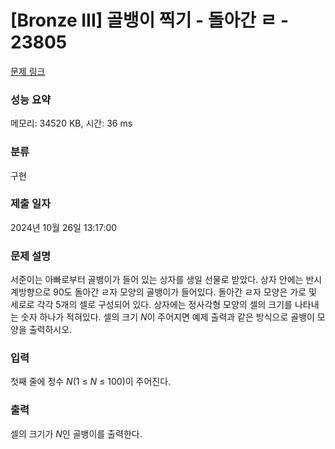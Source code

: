 # [Bronze III] 골뱅이 찍기 - 돌아간 ㄹ - 23805 

[문제 링크](https://www.acmicpc.net/problem/23805) 

### 성능 요약

메모리: 34520 KB, 시간: 36 ms

### 분류

구현

### 제출 일자

2024년 10월 26일 13:17:00

### 문제 설명

<p>서준이는 아빠로부터 골뱅이가 들어 있는 상자를 생일 선물로 받았다. 상자 안에는 반시계방향으로 90도 돌아간 ㄹ자 모양의 골뱅이가 들어있다. 돌아간 ㄹ자 모양은 가로 및 세로로 각각 5개의 셀로 구성되어 있다. 상자에는 정사각형 모양의 셀의 크기를 나타내는 숫자 하나가 적혀있다. 셀의 크기 <em>N</em>이 주어지면 예제 출력과 같은 방식으로 골뱅이 모양을 출력하시오.</p>

### 입력 

 <p>첫째 줄에 정수 <em>N</em>(1 ≤ <em>N</em> ≤ 100)이 주어진다.</p>

### 출력 

 <p>셀의 크기가 <em>N</em>인 골뱅이를 출력한다.</p>

